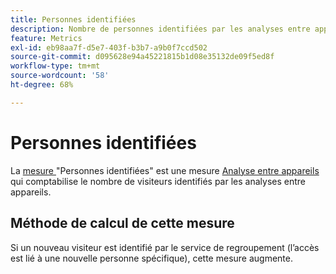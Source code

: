 ```yaml
---
title: Personnes identifiées
description: Nombre de personnes identifiées par les analyses entre appareils.
feature: Metrics
exl-id: eb98aa7f-d5e7-403f-b3b7-a9b0f7ccd502
source-git-commit: d095628e94a45221815b1d08e35132de09f5ed8f
workflow-type: tm+mt
source-wordcount: '58'
ht-degree: 68%

---
```


# Personnes identifiées

La [mesure ](overview.md) &quot;Personnes identifiées&quot; est une mesure [Analyse entre appareils](../cda/overview.md) qui comptabilise le nombre de visiteurs identifiés par les analyses entre appareils.

## Méthode de calcul de cette mesure

Si un nouveau visiteur est identifié par le service de regroupement (l’accès est lié à une nouvelle personne spécifique), cette mesure augmente.
